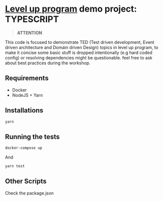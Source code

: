 # [Level up program](https://github.com/minaeiehsan/level-up) demo project: **TYPESCRIPT**

> **ATTENTION**

This code is focused to demonstrate TED (Test driven development, Event driven architecture and Domain driven Design) topics in level up program, to make it concise some basic stuff is dropped intentionally (e.g hard coded config) or resolving dependencies might be questionable. feel free to ask about best practices during the workshop.

## Requirements

- Docker
- NodeJS + Yarn

## Installations

```sh
yarn
```

## Running the tests

```sh
docker-compose up

```

And

```sh
yarn test
```

## Other Scripts

Check the package.json
